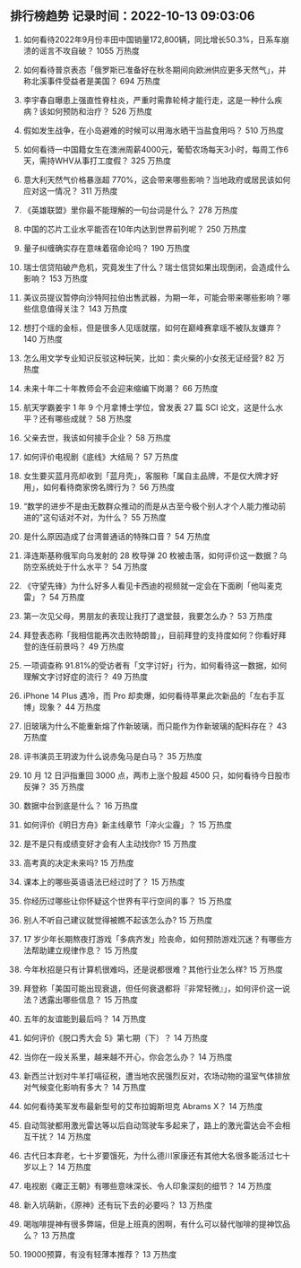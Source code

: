 
## 排行榜趋势 记录时间：2022-10-13 09:03:06
  
  1. 如何看待2022年9月份丰田中国销量172,800辆，同比增长50.3%，日系车崩溃的谣言不攻自破？ 1055 万热度
    
  2. 如何看待普京表态「俄罗斯已准备好在秋冬期间向欧洲供应更多天然气」，并称北溪事件受益者是美国？ 694 万热度
    
  3. 李宇春自曝患上强直性脊柱炎，严重时需靠轮椅才能行走，这是一种什么疾病？该如何预防和治疗？ 526 万热度
    
  4. 假如发生战争，在小岛避难的时候可以用海水晒干当盐食用吗？ 510 万热度
    
  5. 如何看待一中国籍女生在澳洲周薪4000元，葡萄农场每天3小时，每周工作6天，需持WHV从事打工度假？ 325 万热度
    
  6. 意大利天然气价格暴涨超 770%，这会带来哪些影响？当地政府或居民该如何应对这一情况？ 311 万热度
    
  7. 《英雄联盟》里你最不能理解的一句台词是什么？ 278 万热度
    
  8. 中国的芯片工业水平能否在10年内达到世界前列呢？ 250 万热度
    
  9. 量子纠缠确实存在意味着宿命论吗？ 190 万热度
    
  10. 瑞士信贷陷破产危机，究竟发生了什么？瑞士信贷如果出现倒闭，会造成什么影响？ 153 万热度
    
  11. 美议员提议暂停向沙特阿拉伯出售武器，为期一年，可能会带来哪些影响？哪些信息值得关注？ 143 万热度
    
  12. 想打个瑶的金标，但是很多人见瑶就摆，如何在巅峰赛拿瑶不被队友嫌弃？ 140 万热度
    
  13. 怎么用文学专业知识反驳这种玩笑，比如：卖火柴的小女孩无证经营? 82 万热度
    
  14. 未来十年二十年教师会不会迎来缩编下岗潮？ 66 万热度
    
  15. 航天学霸姜宇 1 年 9 个月拿博士学位，曾发表 27 篇 SCI 论文，这是什么水平？还有哪些成就？ 58 万热度
    
  16. 父亲去世，我该如何接手企业？ 58 万热度
    
  17. 如何评价电视剧《底线》大结局？ 57 万热度
    
  18. 女生要买蓝月亮却收到「蓝月壳」，客服称「属自主品牌，不是仅大牌才好用」，如何看待商家傍名牌行为？ 56 万热度
    
  19. “数学的进步不是由无数群众推动的而是从古至今极个别人才个人能力推动前进的”这句话对不对，为什么？ 55 万热度
    
  20. 是什么原因造成了台湾普通话的特殊口音？ 54 万热度
    
  21. 泽连斯基称俄军向乌发射的 28 枚导弹 20 枚被击落，如何评价这一数据？乌防空系统处于什么水平？ 54 万热度
    
  22. 《守望先锋》为什么好多人看见卡西迪的视频就一定会在下面刷「他叫麦克雷」？ 54 万热度
    
  23. 第一次见父母，男朋友的表现让我打了退堂鼓，我要怎么办？ 53 万热度
    
  24. 拜登表态称「我相信能再次击败特朗普」，目前拜登的支持度如何？你看好拜登的连任前景吗？ 49 万热度
    
  25. 一项调查称 91.81%的受访者有「文字讨好」行为，如何看待这一数据，如何理解文字讨好症的流行？ 49 万热度
    
  26. iPhone 14 Plus 遇冷，而 Pro 却卖爆，如何看待苹果此次新品的「左右手互博」现象？ 44 万热度
    
  27. 旧玻璃为什么不能重新熔了作新玻璃，而只能作为作新玻璃的配料存在？ 43 万热度
    
  28. 评书演员王玥波为什么说赤兔马是白马？ 35 万热度
    
  29. 10 月 12 日沪指重回 3000 点，两市上涨个股超 4500 只，如何看待今日股市反弹？ 35 万热度
    
  30. 数据中台到底是什么？ 16 万热度
    
  31. 如何评价《明日方舟》新主线章节「淬火尘霾」？ 15 万热度
    
  32. 是不是只有成绩变好才会有人主动找你? 15 万热度
    
  33. 高考真的决定未来吗? 15 万热度
    
  34. 课本上的哪些英语语法已经过时了？ 15 万热度
    
  35. 你经历过哪些让你怀疑这个世界有平行空间的事？ 15 万热度
    
  36. 别人不听自己建议就觉得被瞧不起该怎么办? 15 万热度
    
  37. 17 岁少年长期熬夜打游戏「多病齐发」险丧命，如何预防游戏沉迷？有哪些方法帮助建立规律作息？ 15 万热度
    
  38. 今年秋招是只有计算机很难吗，还是说都很难？其他行业怎么样? 15 万热度
    
  39. 拜登称「美国可能出现衰退，但任何衰退都将『非常轻微』」，如何评价这一说法？透露出哪些信息？ 15 万热度
    
  40. 五年的友谊能到最后吗？ 14 万热度
    
  41. 如何评价《脱口秀大会 5》第七期（下）？ 14 万热度
    
  42. 当你在一段关系里，越来越不开心，你会怎么办？ 14 万热度
    
  43. 新西兰计划对牛羊打嗝征税，遭当地农民强烈反对，农场动物的温室气体排放对气候变化影响有多大？ 14 万热度
    
  44. 如何看待美军发布最新型号的艾布拉姆斯坦克 Abrams X？ 14 万热度
    
  45. 自动驾驶都用激光雷达等以后自动驾驶车多起来了，路上的激光雷达会不会相互干扰？ 14 万热度
    
  46. 古代日本弃老，七十岁要饿死，为什么德川家康还有其他大名很多能活过七十岁以上？ 14 万热度
    
  47. 电视剧《雍正王朝》有哪些意味深长、令人印象深刻的细节？ 14 万热度
    
  48. 新入坑萌新，《原神》还有玩下去的必要吗？ 13 万热度
    
  49. 喝咖啡提神有很多弊端，但是上班真的困啊，有什么可以替代咖啡的提神饮品么？ 13 万热度
    
  50. 19000预算，有没有轻薄本推荐？ 13 万热度
    